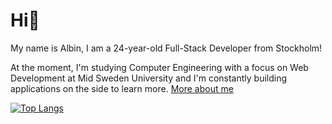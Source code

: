 # Hi👋

My name is Albin, I am a 24-year-old Full-Stack Developer from Stockholm!

At the moment, I'm studying Computer Engineering with a focus on Web Development at Mid Sweden University and I'm constantly building applications on the side to learn more.
[More about me](https://www.albinronnkvist.me/en-US)


[![Top Langs](https://github-readme-stats.vercel.app/api/top-langs/?username=albinronnkvist&theme=dark&hide=html,css&layout=compact)](https://github.com/anuraghazra/github-readme-stats)
